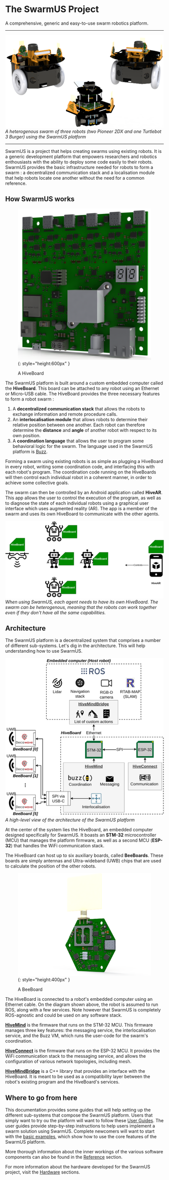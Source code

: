 # The SwarmUS Project

A comprehensive, generic and easy-to-use swarm robotics platform.

---

![](img/pioneer-tb.png)
*A heterogenous swarm of three robots (two Pioneer 2DX and one Turtlebot 3 Burger) using the SwarmUS platform*

---

 SwarmUS is a project that helps creating swarms using existing robots. It is a generic development platform that empowers researchers and robotics enthousiasts with the ability to deploy some code easily to their robots. SwarmUS provides the basic infrastructure needed for robots to form a swarm : a decentralized communication stack and a localisation module that help robots locate one another without the need for a common reference.

## How SwarmUS works

<figure markdown>

  ![Architecture](img/hiveboard-solo.png){: style="height:600px" }

  <figcaption>A HiveBoard</figcaption>

</figure>

The SwarmUS platform is built around a custom embedded computer called the **HiveBoard**. This board can be attached to any robot using an Ethernet or Micro-USB cable. The HiveBoard provides the three necessary features to form a robot swarm :

1. A **decentralized communication stack** that allows the robots to exchange information and remote procedure calls.
2. An **interlocalisation module** that allows robots to determine their relative position between one another. Each robot can therefore determine the **distance** and **angle** of another robot with respect to its own position.
3. A **coordination language** that allows the user to program some behavioral logic for the swarm. The language used in the SwarmUS platform is [Buzz](https://github.com/MISTLab/Buzz).

Forming a swarm using existing robots is as simple as plugging a HiveBoard in every robot, writing some coordination code, and interfacing this with each robot's program. The coordination code running on the HiveBoards will then control each individual robot in a coherent manner, in order to achieve some collective goals.

The swarm can then be controlled by an Android application called **HiveAR**. This app allows the user to control the execution of the program, as well as to diagnose the state of each individual robots using a graphical user interface which uses augmented reality (AR). The app is a member of the swarm and uses its own HiveBoard to communicate with the other agents.

![How SwarmUS Works](img/how-swarmus-works.png)
*When using SwarmUS, each agent needs to have its own HiveBoard. The swarm can be heterogenous, meaning that the robots can work together even if they don't have all the same capabilities.*

## Architecture

The SwarmUS platform is a decentralized system that comprises a number of different sub-systems. Let's dig in the architecture. This will help understanding how to use SwarmUS.

![High-level architecture](img/architecture-hb-robot.png)
*A high-level view of the architecture of the SwarmUS platform*

At the center of the system lies the HiveBoard, an embedded computer designed specifically for SwarmUS. It boasts an **STM-32** microcontroller (MCU) that manages the platform firmware, as well as a second MCU (**ESP-32**) that handles the WiFi communication stack. 

The HiveBoard can host up to six auxiliary boards, called **BeeBoards**. These boards are simply antennas and Ultra-wideband (UWB) chips that are used to calculate the position of the other robots.

<figure markdown>

  ![](img/BeeBoard-solo.png){: style="height:400px" }

  <figcaption>A BeeBoard</figcaption>

</figure>

The HiveBoard is connected to a robot's embedded computer using an Ethernet cable. On the diagram shown above, the robot is assumed to run ROS, along with a few services. Note however that SwarmUS is completely ROS-agnostic and could be used on any software stack.

[**HiveMind**](sections/reference/HiveMind/hivemind-preface.md) is the firmware that runs on the STM-32 MCU. This firmware manages three key features: the messaging service, the interlocalisation service, and the Buzz VM, which runs the user-code for the swarm's coordination.

[**HiveConnect**](sections/reference/Networking/hiveconnect.md) is the firmware that runs on the ESP-32 MCU. It provides the WiFi communication stack to the messaging service, and allows the configuration of various network topologies, including mesh.

[**HiveMindBridge**](sections/reference/HiveMindBridge/about-hivemindbridge.md) is a C++ library that provides an interface with the HiveBoard. It is meant to be used as a compatibility layer between the robot's existing program and the HiveBoard's services.

<!-- TODO: add some links to the appropriate pages when they are created. -->

## Where to go from here
This documentation provides some guides that will help setting up the different sub-systems that compose the SwarmUS platform. Users that simply want to try ou the platform will want to follow these [User Guides](sections/user-guide/index.md). The user guides provide step-by-step instructions to help users implement a swarm solution using SwarmUS. Complete newcomers will want to start with the [basic examples](sections/user-guide/basic-examples/led-flash-buzz.md), which show how to use the core features of the SwarmUS platform.

More thorough information about the inner workings of the various software components can also be found in the [Reference](sections/reference/index.md) section.

For more information about the hardware developed for the SwarmUS project, visit the [Hardware](sections/hardware/index.md) sections.
